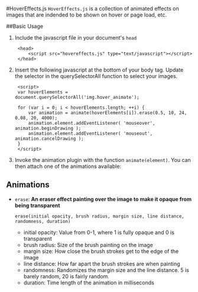 #HoverEffects.js
`HoverEffects.js` is a collection of animated effects on images that are indended to be shown on hover or page load, etc.

##Basic Usage
1. Include the javascript file in your document's `head`

		<head> 
			<script src="hovereffects.js" type="text/javascript"></script>
		</head>

2. Insert the following javascript at the bottom of your body tag. Update the selector in the querySelectorAll function to select your images.

		<script>
		var hoverElements = document.querySelectorAll('img.hover_animate');

		for (var i = 0; i < hoverElements.length; ++i) {
		    var animation = animate(hoverElements[i]).erase(0.5, 10, 24, 0.08, 20, 4000);
		    animation.element.addEventListener( 'mouseover', animation.beginDrawing );
		    animation.element.addEventListener( 'mouseout', animation.cancelDrawing );	 
		}
		</script>

3. Invoke the animation plugin with the function `animate(element)`. You can then attach one of the animations available:

## Animations
*   `erase`: **An eraser effect painting over the image to make it opaque from being transparent**
  
        erase(initial opacity, brush radius, margin size, line distance, randomness, duration)

	* initial opacity:  Value from 0-1, where 1 is fully opaque and 0 is transparent
	* brush radius:     Size of the brush painting on the image
	* margin size:      How close the brush strokes get to the edge of the image
	* line distance:    How far apart the brush strokes are when painting
	* randomness:       Randomizes the margin size and the line distance. 5 is barely random, 20 is fairly random.
	* duration:         Time length of the animation in milliseconds